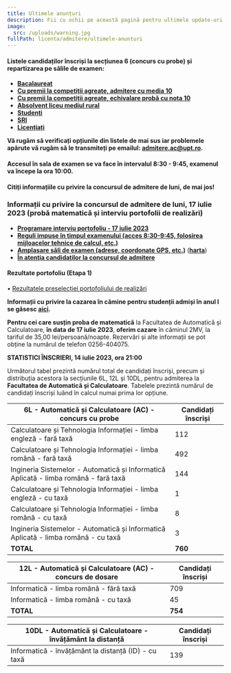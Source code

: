 ```yaml
---
title: Ultimele anunțuri
description: Fii cu ochii pe această pagină pentru ultimele update-uri!
image:
  src: /uploads/warning.jpg
fullPath: licenta/admitere/ultimele-anunturi
---
```

<Block color="red">

#### **Listele candidaților înscriși la secțiunea 6 (concurs cu probe) și repartizarea pe sălile de examen:**

* **[Bacalaureat](https://admitere.ac.upt.ro/uploads/6l-inscrisi-b.pdf)**
* **[Cu premii la competiții agreate, admitere cu media 10](https://admitere.ac.upt.ro/uploads/6l-inscrisi-o-admitere-.pdf)**
* **[Cu premii la competiții agreate, echivalare probă cu nota 10](https://admitere.ac.upt.ro/uploads/6l-inscrisi-o-proba-.pdf)**
* **[Absolvent liceu mediul rural](https://admitere.ac.upt.ro/uploads/6l-inscrisi-u.pdf)**
* **[Studenți](https://admitere.ac.upt.ro/uploads/6l-inscrisi-s.pdf)**
* **[SRI](https://admitere.ac.upt.ro/uploads/6l-inscrisi-sri.pdf)**
* **[Licențiați](https://admitere.ac.upt.ro/uploads/6l-inscrisi-l.pdf)**

**Vă rugăm să verificați opțiunile din listele de mai sus iar problemele apărute vă rugăm să le transmiteți pe emailul: [admitere.ac@upt.ro](admitere.ac@upt.ro).**

#### **Accesul în sala de examen se va face în intervalul 8:30 - 9:45, examenul va începe la ora 10:00.**

#### **Citiți informațiile cu privire la concursul de admitere de luni, de mai jos!**

</Block>

<Block color="green">

### **Informații cu privire la concursul de admitere de luni, 17 iulie 2023 (probă matematică și interviu portofolii de realizări)**

* **[Programare interviu portofoliu - 17 iulie 2023](https://admitere.ac.upt.ro/uploads/programare_interviu.pdf)**
* **[Reguli impuse în timpul examenului (acces 8:30-9:45, folosirea mijloacelor tehnice de calcul, etc.)](https://admitere.ac.upt.ro/uploads/040-reguli-acces-sala-examen.pdf)**
* **[Amplasare săli de examen (adrese, coordonate GPS, etc.)](https://admitere.ac.upt.ro/uploads/010-amplasare-sali-de-examen.pdf)** (**[harta](https://admitere.ac.upt.ro/uploads/harta-sali.pdf)**)
* **[În atenţia candidaţilor la concursul de admitere](https://admitere.ac.upt.ro/uploads/020-anunt-candidati-celulare.pdf)**

</Block>

<Block color="yellow">

#### **Rezultate portofoliu (Etapa 1)**

•	[Rezultatele preselecției portofoliului de realizări](https://admitere.ac.upt.ro/uploads/rezultate_portofoliu2023_etapa1.pdf)

</Block>

**Informații cu privire la cazarea în cămine pentru studenții admiși în anul I se găsesc [aici](https://admitere.ac.upt.ro/uploads/info-utile-2023.pdf).**

**Pentru cei care susțin proba de matematică** la Facultatea de Automatică și Calculatoare, **în data de 17 iulie 2023**, **oferim cazare** în căminul 2MV, la tariful de 35,00 lei/persoană/noapte. Rezervări și alte informații se pot obține la numărul de telefon 0256-404075.

**STATISTICI ÎNSCRIERI, 14 iulie 2023, ora 21:00**

Următorul tabel prezintă numărul total de candidați înscriși, precum și distribuția acestora la secțiunile 6L, 12L și 10DL, pentru admiterea la **Facultatea de Automatică și Calculatoare**. Tabelele prezintă numărul de candidați înscriși luând în calcul numai prima lor opțiune.

| 6L - Automatică și Calculatoare (AC) - concurs cu probe                              | Candidați înscriși |
| ------------------------------------------------------------------------------------ | ------------------ |
| Calculatoare și Tehnologia Informației - limba engleză - fară taxă                   | 112                |
| Calculatoare și Tehnologia Informației - limba română - fară taxă                    | 492                |
| Ingineria Sistemelor - Automatică și Informatică Aplicată - limba română - fară taxă | 144                |
| Calculatoare și Tehnologia Informației - limba engleză - cu taxă                     | 1                  |
| Calculatoare și Tehnologia Informației - limba română - cu taxă                      | 8                  |
| Ingineria Sistemelor - Automatică și Informatică Aplicată - limba română - cu taxă   | 3                  |
| **TOTAL**                                                                            | **760**            |

| 12L - Automatică și Calculatoare (AC) - concurs de dosare | Candidați înscriși |
| --------------------------------------------------------- | ------------------ |
| Informatică - limba română - fără taxă                    | 709                |
| Informatică - limba română - cu taxă                      | 45                 |
| **TOTAL**                                                 | **754**            |

| 10DL - Automatică și Calculatoare - învățământ la distanță | Candidați înscriși |
| ---------------------------------------------------------- | ------------------ |
| Informatică - învățământ la distanță (ID) - cu taxă        | 139                |